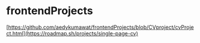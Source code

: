 # frontendProjects
[https://github.com/aedykumawat/frontendProjects/blob/CVproject/cvProject.html](https://roadmap.sh/projects/single-page-cv)
